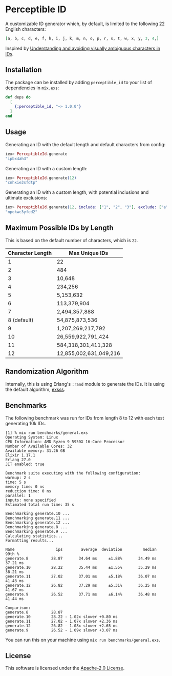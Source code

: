 # Perceptible ID

A customizable ID generator which, by default, is limited to the following 22 English characters:

```elixir
[a, b, c, d, e, f, h, i, j, k, m, n, o, p, r, s, t, w, x, y, 3, 4,]
```

Inspired by [Understanding and avoiding visually ambiguous characters in IDs](https://gajus.com/blog/avoiding-visually-ambiguous-characters-in-ids#visually-unambiguous-dictionary).

## Installation

The package can be installed by adding `perceptible_id` to your list
of dependencies in `mix.exs`:

```elixir
def deps do
  [
    {:perceptible_id, "~> 1.0.0"}
  ]
end
```

## Usage

Generating an ID with the default length and default characters from config:

```elixir
iex> PerceptibleId.generate
"ipbx4ah3"
```

Generating an ID with a custom length:

```elixir
iex> PerceptibleId.generate(12)
"cnhxie3sfdtp"
```

Generating an ID with a custom length, with potential inclusions and
ultimate exclusions:

```elixir
iex> PerceptibleId.generate(12, include: ["1", "2", "3"], exclude: ["a", "b", "c"])
"npokwc3yfed2"
```

## Maximum Possible IDs by Length

This is based on the default number of characters, which is `22`.

| Character Length | Max Unique IDs         |
|------------------|------------------------|
| 1                | 22                     |
| 2                | 484                    |
| 3                | 10,648                 |
| 4                | 234,256                |
| 5                | 5,153,632              |
| 6                | 113,379,904            |
| 7                | 2,494,357,888          |
| 8 (default)      | 54,875,873,536         |
| 9                | 1,207,269,217,792      |
| 10               | 26,559,922,791,424     |
| 11               | 584,318,301,411,328    |
| 12               | 12,855,002,631,049,216 |

## Randomization Algorithm

Internally, this is using Erlang's `:rand` module to generate the
IDs. It is using the default algorithm, [exsss](https://www.erlang.org/doc/apps/stdlib/rand.html#default-algorithm).

## Benchmarks

The following benchmark was run for IDs from length 8 to 12 with each test generating 10k IDs.

```
[1] % mix run benchmarks/general.exs
Operating System: Linux
CPU Information: AMD Ryzen 9 5950X 16-Core Processor
Number of Available Cores: 32
Available memory: 31.26 GB
Elixir 1.17.1
Erlang 27.0
JIT enabled: true

Benchmark suite executing with the following configuration:
warmup: 2 s
time: 5 s
memory time: 0 ns
reduction time: 0 ns
parallel: 1
inputs: none specified
Estimated total run time: 35 s

Benchmarking generate.10 ...
Benchmarking generate.11 ...
Benchmarking generate.12 ...
Benchmarking generate.8 ...
Benchmarking generate.9 ...
Calculating statistics...
Formatting results...

Name                  ips        average  deviation         median         99th %
generate.8          28.87       34.64 ms     ±1.88%       34.49 ms       37.21 ms
generate.10         28.22       35.44 ms     ±1.55%       35.29 ms       38.21 ms
generate.11         27.02       37.01 ms     ±5.18%       36.07 ms       41.43 ms
generate.12         26.82       37.29 ms     ±5.31%       36.25 ms       41.67 ms
generate.9          26.52       37.71 ms     ±6.14%       36.48 ms       41.44 ms

Comparison:
generate.8          28.87
generate.10         28.22 - 1.02x slower +0.80 ms
generate.11         27.02 - 1.07x slower +2.36 ms
generate.12         26.82 - 1.08x slower +2.65 ms
generate.9          26.52 - 1.09x slower +3.07 ms
```

You can run this on your machine using `mix run benchmarks/general.exs`.

## License

This software is licensed under the [Apache-2.0 License](LICENSE).
